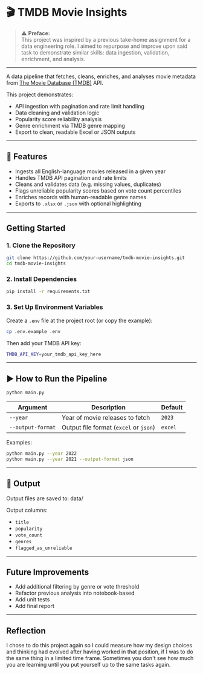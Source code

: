 # 🎬 TMDB Movie Insights

> ⚠️ **Preface:**  
> This project was inspired by a previous take-home assignment for a data engineering role. I aimed to repurpose and improve upon said task to demonstrate similar skills: data ingestion, validation, enrichment, and analysis.

---

A data pipeline that fetches, cleans, enriches, and analyses movie metadata from [The Movie Database (TMDB)](https://www.themoviedb.org/) API.

This project demonstrates:
- API ingestion with pagination and rate limit handling
- Data cleaning and validation logic
- Popularity score reliability analysis
- Genre enrichment via TMDB genre mapping
- Export to clean, readable Excel or JSON outputs

---

##  📌 Features

-  Ingests all English-language movies released in a given year
-  Handles TMDB API pagination and rate limits
- Cleans and validates data (e.g. missing values, duplicates)
- Flags unreliable popularity scores based on vote count percentiles
- Enriches records with human-readable genre names
- Exports to `.xlsx` or `.json` with optional highlighting

---


## Getting Started

### 1. Clone the Repository

```bash
git clone https://github.com/your-username/tmdb-movie-insights.git
cd tmdb-movie-insights
```

### 2. Install Dependencies

```bash
pip install -r requirements.txt
```

### 3. Set Up Environment Variables

Create a `.env` file at the project root (or copy the example):

```bash
cp .env.example .env
```

Then add your TMDB API key:
```bash
TMDB_API_KEY=your_tmdb_api_key_here
```

---

## ▶️ How to Run the Pipeline

```bash
python main.py
```

| Argument          | Description                            | Default |
| ----------------- | -------------------------------------- | ------- |
| `--year`          | Year of movie releases to fetch        | `2023`  |
| `--output-format` | Output file format (`excel` or `json`) | `excel` |

Examples:
```bash
python main.py --year 2022
python main.py --year 2021 --output-format json
```
---

## 📂 Output

Output files are saved to:
data/

Output columns:
- `title`
- `popularity`
- `vote_count`
- `genres`
- `flagged_as_unreliable`

---

## Future Improvements

- Add additional filtering by genre or vote threshold
- Refactor previous analysis into notebook-based
- Add unit tests
- Add final report

---

## Reflection

I chose to do this project again so I could measure how my design choices and thinking had evolved after having worked in that position, if I was to do the same thing in a limited time frame. Sometimes you don't see how much you are learning until you put yourself up to the same tasks again.
